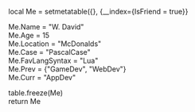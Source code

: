 local Me = setmetatable({}, {__index={IsFriend = true}}

Me.Name = "W. David"    
Me.Age = 15    
Me.Location = "McDonalds"    
Me.Case = "PascalCase"    
Me.FavLangSyntax = "Lua"    
Me.Prev = {"GameDev", "WebDev"}    
Me.Curr = "AppDev"    

table.freeze(Me)    
return Me

